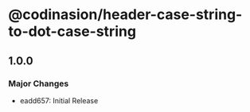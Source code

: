 # @codinasion/header-case-string-to-dot-case-string

## 1.0.0

### Major Changes

- eadd657: Initial Release
